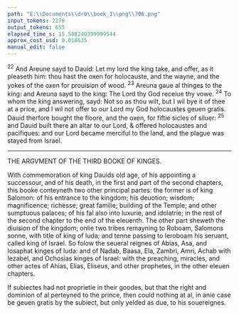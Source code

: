 ```yaml
---
path: "E:\\Documents\\drb\\book_1\\png\\706.png"
input_tokens: 2270
output_tokens: 655
elapsed_time_s: 15.588240399999544
approx_cost_usd: 0.016635
manual_edit: false
---
```

<sup>22</sup> And Areune sayd to Dauid: Let my lord the king take, and offer, as it pleaseth him: thou hast the oxen for holocauste, and the wayne, and the yokes of the oxen for prouision of wood. <sup>23</sup> Areuna gaue al thinges to the king: and Areuna sayd to the king: The Lord thy God receiue thy vowe. <sup>24</sup> To whom the king answering, sayd: Not so as thou wilt, but I wil bye it of thee at a price, and I wil not offer to our Lord my God holocaustes geuen gratis. Dauid therfore bought the floore, and the oxen, for fiftie sicles of siluer: <sup>25</sup> and Dauid built there an altar to our Lord, & offered holocaustes and pacifiques: and our Lord became merciful to the land, and the plague was stayed from Israel.

<hr>

THE ARGVMENT OF THE THIRD BOOKE OF KINGES.

With commemoration of king Dauids old age, of his appoin­ting a successour, and of his death, in the first and part of the se­cond chapters, this booke conteyneth two other principal partes: the former is of king Salomon: of his entrance to the kingdom; his deuotion; wisdom; magnificence; richesse; great familie; building of the Temple; and other sumptuous palaces; of his fal also into luxurie, and idolatrie; in the rest of the second chapter to the end of the eleuenth. The other part sheweth the diuision of the kingdom; onlie two tribes remayning to Roboam, Salomons sonne, with title of king of Iuda; and tenne passing to Ieroboam his seruant, called king of Israel. So folow the seueral reignes of Abias, Asa, and Iosaphat kinges of Iuda: and of Nadab, Baasa, Ela, Zambri, Amri, Achab with Iezabel, and Ochosias kinges of Israel: with the preaching, miracles, and other actes of Ahias, Elias, Eliseus, and other prophetes, in the other eleuen chapters.

<aside>If subiectes had not pro­prietie in their goodes, but that the right and dominion of al pertey­ned to the prince, then could nothing at al, in anie case be geuen gratis by the subiect, but only yelded as due, to his souereignes.</aside>

[^1]: The contentes of this booke, diuided into three partes.